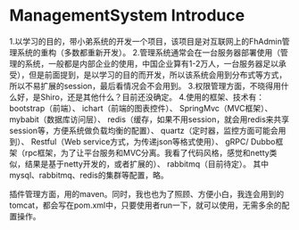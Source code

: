 ﻿# ManagementSystem Introduce
1.以学习的目的，带小弟系统的开发一个项目，该项目是对互联网上的FhAdmin管理系统的重构（多数都重新开发）。
2.管理系统通常会在一台服务器部署使用（管理的系统，一般都是内部企业的使用，中国企业算有1-2万人，一台服务器足以承受），但是前面提到，是以学习的目的而开发，所以该系统会用到分布式等方式，所以不易扩展的session，最后看情况会不会用到。
3.权限管理方面，不晓得用什么好，是Shiro，还是其他什么？目前还没确定。
4.使用的框架、技术有：
 bootstrap（前端）、
 ichart（前端的图表控件）、
 SpringMvc（MVC框架）、
 mybabit（数据库访问层）、
 redis（缓存，如果不用session，就会用redis来共享session等，方便系统做负载均衡的配置）、
 quartz（定时器，监控方面可能会用到）、
 Restful（Web service方式，为传递json等格式使用）、
 gRPC/ Dubbo框架（rpc框架，为了让平台服务和MVC分离。我看了代码风格，感觉和netty类似，结果是基于netty开发的，或者扩展的）、
 rabbitmq（目前待定）。
 其中mysql、rabbitmq、redis的集群等配置，略。


插件管理方面，用的maven。同时，我也也为了照顾、方便小白，我连会用到的tomcat，都会写在pom.xml中，只要使用者run一下，就可以使用，无需多余的配置操作。